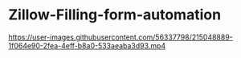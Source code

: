 # Zillow-Filling-form-automation

https://user-images.githubusercontent.com/56337798/215048889-1f064e90-2fea-4eff-b8a0-533aeaba3d93.mp4

